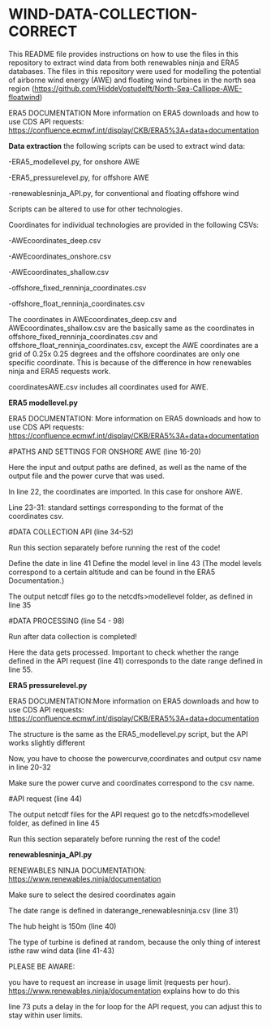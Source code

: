 # WIND-DATA-COLLECTION-CORRECT

This README file provides instructions on how to use the files in this repository to extract wind data from both renewables ninja and ERA5 databases. 
The files in this repository were used for modelling the potential of airborne wind energy (AWE) and floating wind turbines in the north sea region (https://github.com/HiddeVostudelft/North-Sea-Calliope-AWE-floatwind)

ERA5 DOCUMENTATION
More information on ERA5 downloads and how to use CDS API requests: https://confluence.ecmwf.int/display/CKB/ERA5%3A+data+documentation

**Data extraction**
the following scripts can be used to extract wind data:

-ERA5_modellevel.py, for onshore AWE

-ERA5_pressurelevel.py, for offshore AWE 

-renewablesninja_API.py, for conventional and floating offshore wind

Scripts can be altered to use for other technologies.


Coordinates for individual technologies are provided in the following CSVs:

-AWEcoordinates_deep.csv

-AWEcoordinates_onshore.csv

-AWEcoordinates_shallow.csv

-offshore_fixed_renninja_coordinates.csv

-offshore_float_renninja_coordinates.csv

The coordinates in AWEcoordinates_deep.csv and AWEcoordinates_shallow.csv are the basically same as the coordinates in offshore_fixed_renninja_coordinates.csv and offshore_float_renninja_coordinates.csv, except the AWE coordinates are a grid of 0.25x 0.25 degrees and the offshore coordinates are only one specific coordinate. This is because of the difference in how renewables ninja and ERA5 requests work.

coordinatesAWE.csv includes all coordinates used for AWE.

**ERA5 modellevel.py**

ERA5 DOCUMENTATION: More information on ERA5 downloads and how to use CDS API requests: https://confluence.ecmwf.int/display/CKB/ERA5%3A+data+documentation

#PATHS AND SETTINGS FOR ONSHORE AWE (line 16-20)

Here the input and output paths are defined, as well as the name of the output file and the power curve that was used.

In line 22, the coordinates are imported. In this case for onshore AWE.

Line 23-31: standard settings corresponding to the format of the coordinates csv.


#DATA COLLECTION API (line 34-52) 

Run this section separately before running the rest of the code!

Define the date in line 41
Define the model level in line 43 (The model levels correspond to a certain altitude and can be found in the ERA5 Documentation.)

The output netcdf files go to the netcdfs>modellevel folder, as defined in line 35


#DATA PROCESSING (line 54 - 98)

Run after data collection is completed!

Here the data gets processed. Important to check whether the range defined in the API request (line 41) corresponds to the date range defined in line 55.


**ERA5 pressurelevel.py** 

ERA5 DOCUMENTATION:More information on ERA5 downloads and how to use CDS API requests: https://confluence.ecmwf.int/display/CKB/ERA5%3A+data+documentation

The structure is the same as the ERA5_modellevel.py script, but the API works slightly different

Now, you have to choose the powercurve,coordinates and output csv name in line 20-32

Make sure the power curve and coordinates correspond to the csv name. 


#API request (line 44)

The output netcdf files for the API request go to the netcdfs>modellevel folder, as defined in line 45

Run this section separately before running the rest of the code!

**renewablesninja_API.py**

RENEWABLES NINJA DOCUMENTATION: https://www.renewables.ninja/documentation

Make sure to select the desired coordinates again

The date range is defined in daterange_renewablesninja.csv (line 31)

The hub height is 150m (line 40)

The type of turbine is defined at random, because the only thing of interest isthe raw wind data (line 41-43)

PLEASE BE AWARE: 

you have to request an increase in usage limit (requests per hour). https://www.renewables.ninja/documentation explains how to do this

line 73 puts a delay in the for loop for the API request, you can adjust this to stay within user limits. 




